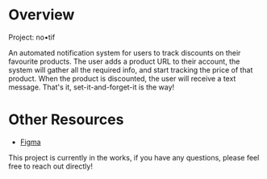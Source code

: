 # Overview

Project: no•tif

An automated notification system for users to track discounts on their favourite products. The user adds a product URL to their account, the system will gather all the required info, and start tracking the price of that product. When the product is discounted, the user will receive a text message. That's it, set-it-and-forget-it is the way!

# Other Resources

 - [Figma](https://www.figma.com/file/ynjeCPct7udkLBg1YJBxmu/NotifProject?type=design&node-id=0-1&mode=design)

This project is currently in the works, if you have any questions, please feel free to reach out directly!
